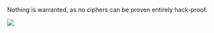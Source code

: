 Nothing is warranted, as no ciphers can be proven entirely hack-proof.

![](https://i.imgur.com/jWhtFHC.png)
